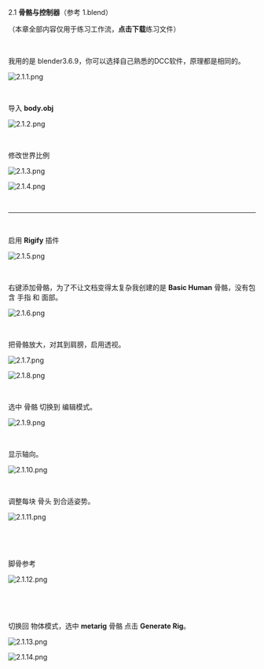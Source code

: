 2.1 **骨骼与控制器**（参考 1.blend）

（本章全部内容仅用于练习工作流，**点击下载**练习文件）

&nbsp;

我用的是 blender3.6.9，你可以选择自己熟悉的DCC软件，原理都是相同的。

![2.1.1.png](../../_resources/2.1.1.png)

&nbsp;

导入 **body.obj**

![2.1.2.png](../../_resources/2.1.2.png)

&nbsp;

修改世界比例

![2.1.3.png](../../_resources/2.1.3.png)

![2.1.4.png](../../_resources/2.1.4.png)

&nbsp;

* * *

&nbsp;

启用 **Rigify** 插件

![2.1.5.png](../../_resources/2.1.5.png)

&nbsp;

右键添加骨骼，为了不让文档变得太复杂我创建的是 **Basic Human** 骨骼，没有包含 手指 和 面部。

![2.1.6.png](../../_resources/2.1.6.png)

&nbsp;

把骨骼放大，对其到肩膀，启用透视。

![2.1.7.png](../../_resources/2.1.7.png)

![2.1.8.png](../../_resources/2.1.8.png)

&nbsp;

选中 骨骼 切换到 编辑模式。

![2.1.9.png](../../_resources/2.1.9.png)

&nbsp;

显示轴向。

![2.1.10.png](../../_resources/2.1.10.png)

&nbsp;

调整每块 骨头 到合适姿势。

![2.1.11.png](../../_resources/2.1.11.png)

&nbsp;

&nbsp;

脚骨参考

![2.1.12.png](../../_resources/2.1.12.png)

&nbsp;

&nbsp;

切换回 物体模式，选中 **metarig** 骨骼 点击 **Generate Rig**。

![2.1.13.png](../../_resources/2.1.13.png)

![2.1.14.png](../../_resources/2.1.14.png)

&nbsp;